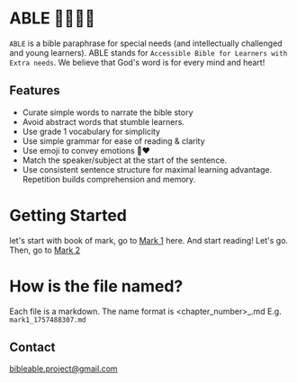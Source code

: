 # ABLE 👦🏼🧒🏻

`ABLE` is a bible paraphrase for special needs (and intellectually challenged and young learners). ABLE stands for `Accessible Bible for Learners with Extra needs`. We believe that God's word is for every mind and heart!


## Features

- Curate simple words to narrate the bible story
- Avoid abstract words that stumble learners.
- Use grade 1 vocabulary for simplicity
- Use simple grammar for ease of reading & clarity
- Use emoji to convey emotions 🥹♥️ 
- Match the speaker/subject at the start of the sentence.
- Use consistent sentence structure for maximal learning advantage. Repetition builds comprehension and memory.

# Getting Started 

let's start with book of mark, go to [Mark 1](https://github.com/bibleable/able/blob/main/mark/mark1_1757488307.md) here. And start reading! Let's go. Then, go to [Mark 2](https://github.com/bibleable/able/blob/main/mark/mark2_1757488422.md)


# How is the file named? 

Each file is a markdown. The name format is <chapter><chapter_number>_<timestamp>.md E.g. `mark1_1757488307.md` 

## Contact

[bibleable.project@gmail.com](mailto:bibleable.project@gmail.com)
